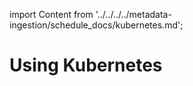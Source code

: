 import Content from '../../../../metadata-ingestion/schedule_docs/kubernetes.md';

# Using Kubernetes

<Content />